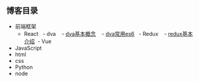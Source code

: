 ## 博客目录
- 前端框架
  - React
   - dva
    - [dva基本概念](https://github.com/bai3/blog/projects/1#card-9676965)
    - [dva常用es6](https://github.com/bai3/blog/projects/1#card-9681159)
   - Redux
    - [redux基本介绍](https://github.com/bai3/blog/projects/1#card-9681159)
  - Vue
- JavaScript
- html
- css
- Python
- node

